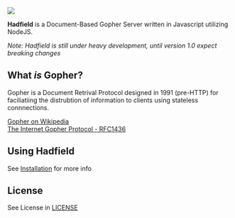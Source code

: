 ![](https://card.julianwebb.ca/julianwebb/hadfield)

**Hadfield** is a Document-Based Gopher Server written in Javascript utilizing NodeJS.

*Note: Hadfield is still under heavy development, until version 1.0 expect breaking changes*

## What *is* Gopher?

Gopher is a Document Retrival Protocol designed in 1991 (pre-HTTP) for faciliatiing the distrubtion of information to clients using stateless connnections.

[Gopher on Wikipedia](https://en.wikipedia.org/wiki/Gopher_(protocol))   
[The Internet Gopher Protocol - RFC1436](https://datatracker.ietf.org/doc/html/rfc1436#section-7)

## Using Hadfield

See [Installation](https://hadfield.julianwebb.ca/guide/installation) for more info

## License
See License in [LICENSE](LICENSE)
